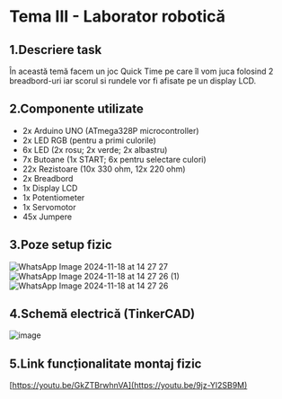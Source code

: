 # Tema III - Laborator robotică
## 1.Descriere task
În această temă facem un joc Quick Time pe care îl vom juca folosind 2 breadbord-uri iar scorul si rundele vor fi afisate pe un display LCD.
## 2.Componente utilizate
- 2x Arduino UNO (ATmega328P microcontroller)
- 2x LED RGB (pentru a primi culorile)
- 6x LED (2x rosu; 2x verde; 2x albastru)
- 7x Butoane (1x START; 6x pentru selectare culori)
- 22x Rezistoare (10x 330 ohm, 12x 220 ohm)
- 2x Breadbord
- 1x Display LCD
- 1x Potentiometer
- 1x Servomotor
- 45x Jumpere
## 3.Poze setup fizic 
![WhatsApp Image 2024-11-18 at 14 27 27](https://github.com/user-attachments/assets/363c103e-832a-4ad1-a366-392cd72c5666)
![WhatsApp Image 2024-11-18 at 14 27 26 (1)](https://github.com/user-attachments/assets/bf5078ec-baf6-4913-bd0a-d790de09fd5a)
![WhatsApp Image 2024-11-18 at 14 27 26](https://github.com/user-attachments/assets/ec7ce7be-e3cb-43a7-a684-efbf7410ec09)
## 4.Schemă electrică (TinkerCAD)
![image](https://github.com/user-attachments/assets/b995fb09-812c-4c27-854c-6bafeb88af4c)
## 5.Link funcționalitate montaj fizic
[https://youtu.be/GkZTBrwhnVA](https://youtu.be/9jz-Yl2SB9M)
